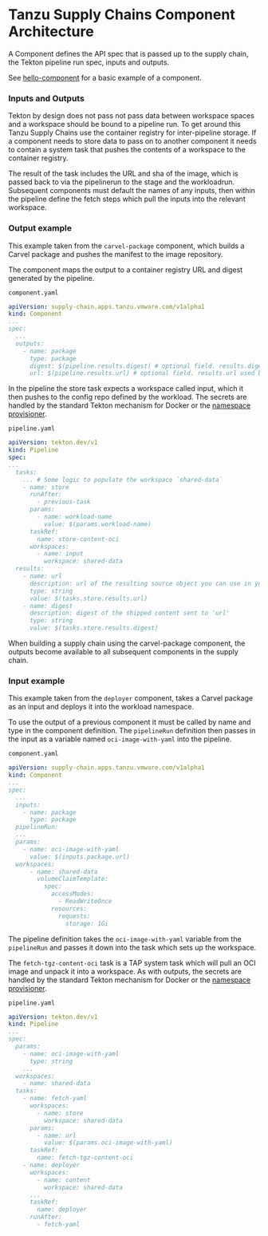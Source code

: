 # Tanzu Supply Chains Component Architecture

A Component defines the API spec that is passed up to the supply chain, the Tekton pipeline run spec, inputs and outputs.

See [hello-component](./hello-component.md) for a basic example of a component.

### Inputs and Outputs

Tekton by design does not pass not pass data between workspace spaces and a workspace should be bound to a pipeline run. To get around this Tanzu Supply Chains use the container registry for inter-pipeline storage. If a component needs to store data to pass on to another component it needs to contain a system task that pushes the contents of a workspace to the container registry.

The result of the task includes the URL and sha of the image, which is passed back to via the pipelinerun to the stage and the workloadrun. Subsequent components must default the names of any inputs, then within the pipeline define the fetch steps which pull the inputs into the relevant workspace.

### Output example

This example taken from the `carvel-package` component, which builds a Carvel package and pushes the manifest to the image repository.

The component maps the output to a container registry URL and digest generated by the pipeline.

`component.yaml`
```yaml
apiVersion: supply-chain.apps.tanzu.vmware.com/v1alpha1
kind: Component
...
spec:
  ...
  outputs:
    - name: package
      type: package
      digest: $(pipeline.results.digest) # optional field. results.digest used by default
      url: $(pipeline.results.url) # optional field. results.url used by default
```

In the pipeline the store task expects a workspace called input, which it then pushes to the config repo defined by the workload. The secrets are handled by the standard Tekton mechanism for Docker or the [namespace provisioner](https://docs.vmware.com/en/VMware-Tanzu-Application-Platform/1.9/tap/namespace-provisioner-about.html).

`pipeline.yaml`
```yaml
apiVersion: tekton.dev/v1
kind: Pipeline
spec:
...
  tasks:
    ... # Some logic to populate the workspace `shared-data`
    - name: store
      runAfter:
        - previous-task
      params:
        - name: workload-name
          value: $(params.workload-name)
      taskRef:
        name: store-content-oci
      workspaces:
        - name: input
          workspace: shared-data
  results:
    - name: url
      description: url of the resulting source object you can use in your chain
      type: string
      value: $(tasks.store.results.url)
    - name: digest
      description: digest of the shipped content sent to 'url'
      type: string
      value: $(tasks.store.results.digest)
```

When building a supply chain using the carvel-package component, the outputs become available to all subsequent components in the supply chain.

### Input example

This example taken from the `deployer` component, takes a Carvel package as an input and deploys it into the workload namespace.

To use the output of a previous component it must be called by name and type in the component definition. The `pipelineRun` definition then passes in the input as a variable named `oci-image-with-yaml` into the pipeline.

`component.yaml`
```yaml
apiVersion: supply-chain.apps.tanzu.vmware.com/v1alpha1
kind: Component
...
spec:
  ...
  inputs:
    - name: package
      type: package
  pipelineRun:
  ...
  params:
    - name: oci-image-with-yaml
      value: $(inputs.package.url)
  workspaces:
      - name: shared-data
        volumeClaimTemplate:
          spec:
            accessModes:
              - ReadWriteOnce
            resources:
              requests:
                storage: 1Gi
```

The pipeline definition takes the `oci-image-with-yaml` variable from the `pipelineRun` and passes it down into the task which sets up the workspace.

The `fetch-tgz-content-oci` task is a TAP system task which will pull an OCI image and unpack it into a workspace. As with outputs, the secrets are handled by the standard Tekton mechanism for Docker or the [namespace provisioner](https://docs.vmware.com/en/VMware-Tanzu-Application-Platform/1.9/tap/namespace-provisioner-about.html).

`pipeline.yaml`
```yaml
apiVersion: tekton.dev/v1
kind: Pipeline
...
spec:
  params:
    - name: oci-image-with-yaml
      type: string
    ...
  workspaces:
    - name: shared-data
  tasks:
    - name: fetch-yaml
      workspaces:
        - name: store
          workspace: shared-data
      params:
        - name: url
          value: $(params.oci-image-with-yaml)
      taskRef:
        name: fetch-tgz-content-oci
    - name: deployer
      workspaces:
        - name: content
          workspace: shared-data
      ...
      taskRef:
        name: deployer
      runAfter:
        - fetch-yaml
```